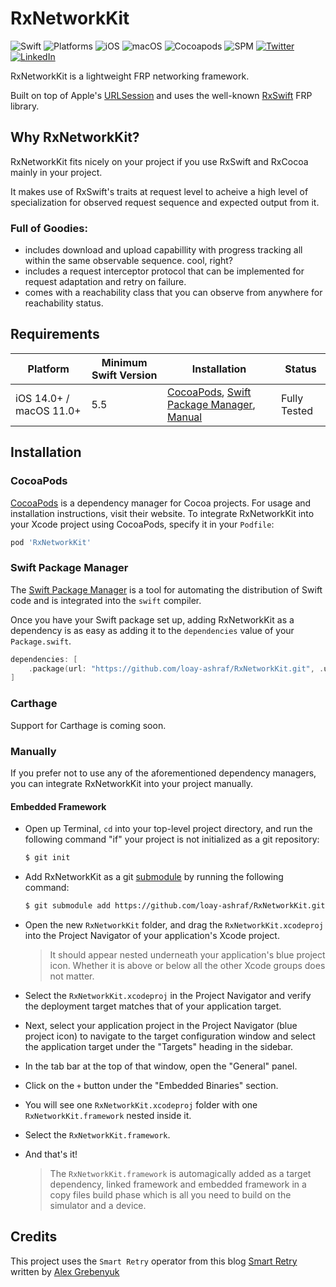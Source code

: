 # RxNetworkKit
![Swift](https://img.shields.io/badge/Swift-5.5-orange)
![Platforms](https://img.shields.io/badge/Platforms-iOS%20macOS-yellowgreen)
![iOS](https://img.shields.io/badge/iOS-14.0%2B-black)
![macOS](https://img.shields.io/badge/macOS-11.0%2B-black)
![Cocoapods](https://img.shields.io/badge/Cocoapods-compatible-red)
![SPM](https://img.shields.io/badge/SPM-compatible-brightgreen)
[![Twitter](https://img.shields.io/badge/Twitter-%40lashraf96-blue)](https://twitter.com/lashraf96)
[![LinkedIn](https://img.shields.io/badge/LinkedIn-loay--ashraf-blue)](https://linkedin.com/in/loay-ashraf)

RxNetworkKit is a lightweight FRP networking framework. 

Built on top of Apple's [URLSession](https://developer.apple.com/documentation/foundation/urlsession) and uses the well-known [RxSwift](https://github.com/ReactiveX/RxSwift) FRP library.

## Why RxNetworkKit?

RxNetworkKit fits nicely on your project if you use RxSwift and RxCocoa mainly in your project.

It makes use of RxSwift's traits at request level to acheive a high level of specialization for observed request sequence and expected output from it.

### Full of Goodies:

- includes download and upload capabillity with progress tracking all within the same observable sequence. cool, right?
- includes a request interceptor protocol that can be implemented for request adaptation and retry on failure.
- comes with a reachability class that you can observe from anywhere for reachability status.

## Requirements

| Platform | Minimum Swift Version | Installation | Status |
| --- | --- | --- | --- |
| iOS 14.0+ / macOS 11.0+ | 5.5 | [CocoaPods](#cocoapods), [Swift Package Manager](#swift-package-manager), [Manual](#manually) | Fully Tested |

## Installation

### CocoaPods

[CocoaPods](https://cocoapods.org) is a dependency manager for Cocoa projects. For usage and installation instructions, visit their website. To integrate RxNetworkKit into your Xcode project using CocoaPods, specify it in your `Podfile`:

```ruby
pod 'RxNetworkKit'
```

### Swift Package Manager

The [Swift Package Manager](https://swift.org/package-manager/) is a tool for automating the distribution of Swift code and is integrated into the `swift` compiler. 

Once you have your Swift package set up, adding RxNetworkKit as a dependency is as easy as adding it to the `dependencies` value of your `Package.swift`.

```swift
dependencies: [
    .package(url: "https://github.com/loay-ashraf/RxNetworkKit.git", .upToNextMajor(from: "0.0.1"))
]
```

### Carthage

Support for Carthage is coming soon.

### Manually

If you prefer not to use any of the aforementioned dependency managers, you can integrate RxNetworkKit into your project manually.

#### Embedded Framework

- Open up Terminal, `cd` into your top-level project directory, and run the following command "if" your project is not initialized as a git repository:

  ```bash
  $ git init
  ```

- Add RxNetworkKit as a git [submodule](https://git-scm.com/docs/git-submodule) by running the following command:

  ```bash
  $ git submodule add https://github.com/loay-ashraf/RxNetworkKit.git
  ```

- Open the new `RxNetworkKit` folder, and drag the `RxNetworkKit.xcodeproj` into the Project Navigator of your application's Xcode project.

    > It should appear nested underneath your application's blue project icon. Whether it is above or below all the other Xcode groups does not matter.
- Select the `RxNetworkKit.xcodeproj` in the Project Navigator and verify the deployment target matches that of your application target.
- Next, select your application project in the Project Navigator (blue project icon) to navigate to the target configuration window and select the application target under the "Targets" heading in the sidebar.
- In the tab bar at the top of that window, open the "General" panel.
- Click on the `+` button under the "Embedded Binaries" section.
- You will see one `RxNetworkKit.xcodeproj` folder with one `RxNetworkKit.framework` nested inside it.
- Select the `RxNetworkKit.framework`.
- And that's it!

  > The `RxNetworkKit.framework` is automagically added as a target dependency, linked framework and embedded framework in a copy files build phase which is all you need to build on the simulator and a device.

## Credits

This project uses the `Smart Retry` operator from this blog [Smart Retry](https://kean.blog/post/smart-retry) written by [Alex Grebenyuk](https://twitter.com/a_grebenyuk)
